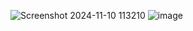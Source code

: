 ![Screenshot 2024-11-10 113210](https://github.com/user-attachments/assets/81c63ec3-3cee-4f50-a573-74aee2be1a40)
![image](https://github.com/user-attachments/assets/d880c55d-b3af-4213-b96e-49d732bab52b)

